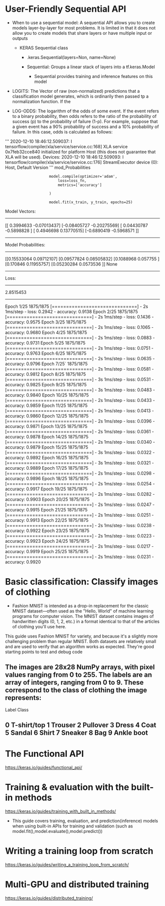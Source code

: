 
# User-Friendly Sequential API
 - When to use  a sequential model:
    A sequential API allows you to create models layer-by-layer for most problems. It is limited in that it does not allow you to create models that share layers or have multiple input or outputs

   - KERAS Sequential class
    
        - .keras.Sequential(layers=Non, name=None)

        - Sequential: Groups a linear stack of layers into a tf.keras.Model
            - Sequential provides training and inference features on this model

- LOGITS:
    The Vector of raw (non-normalized) predictions that a classification model generates, which is ordinarily then passed tp a normalization function. If the 


- LOG-ODDS:
    The logarithm of the odds of some event. If the event refers to a binary probability, then odds refers to the ratio of the probability of success (p) to the probability of failure (1-p). For example, suppose that a given event has a 90% probability of success and a 10% probability of failure. In this case, odds is calculated as follows:


'''
2020-12-10 18:46:12.509037: I tensorflow/compiler/xla/service/service.cc:168] XLA service 0x7feb32cce840 initialized for platform Host (this does not guarantee that XLA will be used). Devices:
2020-12-10 18:46:12.509093: I tensorflow/compiler/xla/service/service.cc:176]   StreamExecutor device (0): Host, Default Version
'''
mod_Probabilities

                        model.compile(optimizer='adam',
                            loss=loss_fn,
                            metrics=['accuracy']

                        )

                        model.fit(x_train, y_train, epochs=25)


Model Vectors:
__________________________________________

[[ 0.3994633  -0.07013437]
 [-0.08405727 -0.20275569]
 [ 0.04430787 -0.5898828 ]
 [ 0.4946698   0.13770515]
 [-0.6890419  -0.5968571 ]]
__________________________________________

Model Probabilities:
__________________________________________

[[0.15533064 0.09712107]
 [0.09577824 0.08505832]
 [0.1088968  0.057755  ]
 [0.170846   0.11955757]
 [0.05230284 0.0573536 ]]
None
__________________________________________




Loss:
__________________________________________

2.8515453
__________________________________________




Epoch 1/25
1875/1875 [==============================] - 2s 1ms/step - loss: 0.2942 - accuracy: 0.9138
Epoch 2/25
1875/1875 [==============================] - 2s 1ms/step - loss: 0.1436 - accuracy: 0.9575
Epoch 3/25
1875/1875 [==============================] - 2s 1ms/step - loss: 0.1065 - accuracy: 0.9680
Epoch 4/25
1875/1875 [==============================] - 2s 1ms/step - loss: 0.0883 - accuracy: 0.9731
Epoch 5/25
1875/1875 [==============================] - 2s 1ms/step - loss: 0.0751 - accuracy: 0.9763
Epoch 6/25
1875/1875 [==============================] - 2s 1ms/step - loss: 0.0635 - accuracy: 0.9796
Epoch 7/25`
1875/1875 [==============================] - 2s 1ms/step - loss: 0.0581 - accuracy: 0.9812
Epoch 8/25
1875/1875 [==============================] - 3s 1ms/step - loss: 0.0531 - accuracy: 0.9825
Epoch 9/25
1875/1875 [==============================] - 3s 1ms/step - loss: 0.0483 - accuracy: 0.9840
Epoch 10/25
1875/1875 [==============================] - 2s 1ms/step - loss: 0.0433 - accuracy: 0.9859
Epoch 11/25
1875/1875 [==============================] - 2s 1ms/step - loss: 0.0413 - accuracy: 0.9860
Epoch 12/25
1875/1875 [==============================] - 2s 1ms/step - loss: 0.0396 - accuracy: 0.9871
Epoch 13/25
1875/1875 [==============================] - 2s 1ms/step - loss: 0.0361 - accuracy: 0.9878
Epoch 14/25
1875/1875 [==============================] - 2s 1ms/step - loss: 0.0340 - accuracy: 0.9879
Epoch 15/25
1875/1875 [==============================] - 3s 1ms/step - loss: 0.0322 - accuracy: 0.9892
Epoch 16/25
1875/1875 [==============================] - 3s 1ms/step - loss: 0.0321 - accuracy: 0.9889
Epoch 17/25
1875/1875 [==============================] - 2s 1ms/step - loss: 0.0298 - accuracy: 0.9896
Epoch 18/25
1875/1875 [==============================] - 2s 1ms/step - loss: 0.0254 - accuracy: 0.9917
Epoch 19/25
1875/1875 [==============================] - 2s 1ms/step - loss: 0.0282 - accuracy: 0.9903
Epoch 20/25
1875/1875 [==============================] - 2s 1ms/step - loss: 0.0247 - accuracy: 0.9915
Epoch 21/25
1875/1875 [==============================] - 2s 1ms/step - loss: 0.0251 - accuracy: 0.9913
Epoch 22/25
1875/1875 [==============================] - 2s 1ms/step - loss: 0.0238 - accuracy: 0.9922
Epoch 23/25
1875/1875 [==============================] - 2s 1ms/step - loss: 0.0223 - accuracy: 0.9923
Epoch 24/25
1875/1875 [==============================] - 2s 1ms/step - loss: 0.0217 - accuracy: 0.9919
Epoch 25/25
1875/1875 [==============================] - 2s 1ms/step - loss: 0.0231 - accuracy: 0.9920




# Basic classification: Classify images of clothing

- Fashion MNIST is intended as a drop-in replacement for the classic MNIST dataset—often used as the "Hello, World" of machine learning programs for computer vision. The MNIST dataset contains images of handwritten digits (0, 1, 2, etc.) in a format identical to that of the articles of clothing you'll use here.

This guide uses Fashion MNIST for variety, and because it's a slightly more challenging problem than regular MNIST. Both datasets are relatively small and are used to verify that an algorithm works as expected. They're good starting points to test and debug code

The images are 28x28 NumPy arrays, with pixel values ranging from 0 to 255. The labels are an array of integers, ranging from 0 to 9. These correspond to the class of clothing the image represents:
----------------------------------------
Label	                Class

0	                T-shirt/top
1	                   Trouser
2	                  Pullover
3	                    Dress
4	                    Coat
5	                   Sandal
6	                   Shirt
7	                  Sneaker 
8	                    Bag
9	                Ankle boot
----------------------------------------

# The Functional API
https://keras.io/guides/functional_api/



# Training & evaluation with the built-in methods
https://keras.io/guides/training_with_built_in_methods/

- This guide covers training, evaluation, and prediction(inference) models when using built-in APIs for training and validation (such as model.fit(),model.evaluate(),model.predict())




# Writing a training loop from scratch
https://keras.io/guides/writing_a_training_loop_from_scratch/



# Multi-GPU and distributed training
https://keras.io/guides/distributed_training/